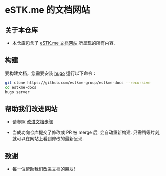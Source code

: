 # eSTK.me 的文档网站

## 关于本仓库

- 本仓库包含了 [eSTK.me 文档网站](https://docs.estk.me/) 所呈现的所有内容.

## 构建

要构建文档，您需要安装 [hugo](https://github.com/gohugoio/hugo/releases/tag/v0.121.1) 运行以下命令：

```sh
git clone https://github.com/estkme-group/estkme-docs --recursive
cd estkme-docs
hugo server
```

## 帮助我们改进网站

- 请参照 [改进文档步骤](https://docs.estk.me/troubleshooting/document.html)

- 当成功向仓库提交了修改或 PR 被 merge 后, 会自动重新构建. 只需稍等片刻, 就可以在网站上看到修改的最新呈现.

## 致谢

- 每一位帮助我们改进文档的朋友!
